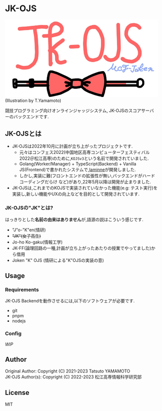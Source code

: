 # JK-OJS
![](./docs/img/jk-ojs.jpg)
(Illustration by T.Yamamoto)

競技プログラミング向けオンラインジャッジシステム, JK-OJSのスコアサーバーのバックエンドです.

## JK-OJSとは
- JK-OJSは2022年10月に計画が立ち上がったプロジェクトです.
    - 元々はコンフェス2022(中国地区高専コンピューターフェスティバル2022＠松江高専)のために,`KOJSv3`という名前で開発されていました.
    - Golang(Worker/Manager) + TypeScript(Backend) + Vanilla JS(Frontend)で書かれたシステムで,[laminne](https://github.com/laminne)が開発しました.
    - しかし,実装に難(フロントエンドの拡張性が無い,バックエンドがハードコーディングだらけ など)があり,22年5月以降は開発が止まりました.
- JK-OJSは,これまでのKOJSで実装されていなかった機能(e.g: テスト実行)を実装し,新しい機能やUXの向上などを目的として開発されています.

### JK-OJSの"JK"とは?
はっきりとした**名前の由来はありません**が,語源の説はこういう感じです.
- "J"o-"K"en(情研)
- ~~"JK"(女子高生)~~
- Jo-ho Ko-gaku(情報工学)
- JK-FF(論理回路の一種,計画が立ち上がったあたりの授業でやってました)から借用
- Joken "K" OJS (情研による"K"OJSの実装の意)

## Usage
### Requirements
JK-OJS Backendを動作させるには,以下のソフトウェアが必要です.
- git
- pnpm
- nodejs

### Config
*WIP*

## Author
Original Author: Copyright (C) 2021-2023 Tatsuto YAMAMOTO  
JK-OJS Author(s): Copyright (C) 2022-2023 松江高専情報科学研究部

## License
MIT
